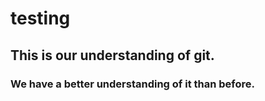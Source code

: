 # testing

## This is our understanding of git.

### We have a better understanding of it than before.
